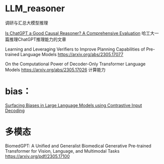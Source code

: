 # LLM_reasoner
调研与汇总大模型推理


[Is ChatGPT a Good Causal Reasoner? A Comprehensive Evaluation](https://arxiv.org/abs/2305.07375)
哈工大一篇推理ChatGPT推理能力的文章

Learning and Leveraging Verifiers to Improve Planning Capabilities of Pre-trained Language Models https://arxiv.org/abs/2305.17077

On the Computational Power of Decoder-Only Transformer Language Models https://arxiv.org/abs/2305.17026 计算能力

# bias：
[Surfacing Biases in Large Language Models using Contrastive Input Decoding](https://arxiv.org/abs/2305.07378)

# 多模态
BiomedGPT: A Unified and Generalist Biomedical Generative Pre-trained Transformer for Vision, Language, and Multimodal Tasks https://arxiv.org/pdf/2305.17100

